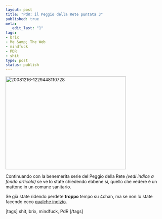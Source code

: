 ```yaml
--- 
layout: post
title: "PdR: il Peggio della Rete puntata 3"
published: true
meta: 
  _edit_last: "1"
tags: 
- brix
- Me &amp; The Web
- mindfuck
- PDR
- shit
type: post
status: publish
---
```

<img src="http://www.lastknight.com/download//2008/12/20081216-1229448110728-389x300.jpg" alt="20081216-1229448110728" title="20081216-1229448110728" width="389" height="300" class="aligncenter size-medium wp-image-1224" />  
  
Continuando con la benemerita serie del Peggio della Rete *(vedi indice a fondo articolo)* se ve lo state chiedendo ebbene sì, quello che vedere è un mattone in un comune sanitario.  
  
Se già state ridendo perdete **troppo** tempo su 4chan, ma se non lo state facendo ecco [qualche indizio][1].  
  
[tags] shit, brix, mindfuck, PdR [/tags]

[1]: http://www.google.it/search?q=when+you+see+it+you+shit+brix 
